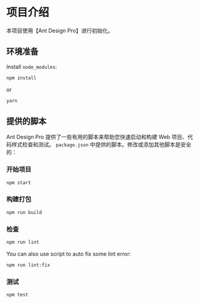 # 项目介绍

本项目使用【Ant Design Pro】进行初始化。

## 环境准备

Install `node_modules`:

```bash
npm install
```

or

```bash
yarn
```

## 提供的脚本

Ant Design Pro 提供了一些有用的脚本来帮助您快速启动和构建 Web 项目、代码样式检查和测试。 `package.json` 中提供的脚本。修改或添加其他脚本是安全的：

### 开始项目

```bash
npm start
```

### 构建打包

```bash
npm run build
```

### 检查

```bash
npm run lint
```

You can also use script to auto fix some lint error:

```bash
npm run lint:fix
```

### 测试

```bash
npm test
```
